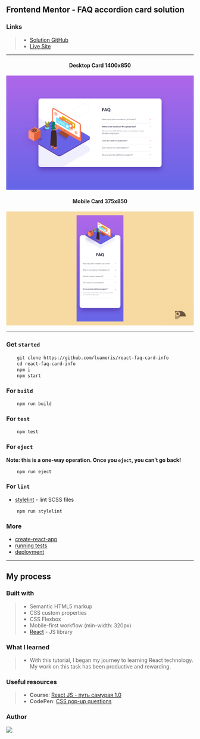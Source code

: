 ## Frontend Mentor - FAQ accordion card solution


### Links

> + [Solution GitHub][solution-repository]
> + [Live Site][deploy]

---


<h4 align="center">Desktop Card 1400x850</h4>
<p align="center">
	<img src="https://raw.githubusercontent.com/luamoris/react-faq-card-info/master/design/desktop.png" alt="Desktop Screenshot."/>
</p>

<h4 align="center">Mobile Card 375x850</h4>
<p align="center">
	<img src="https://raw.githubusercontent.com/luamoris/react-faq-card-info/master/design/mobile2.png" alt="Mobile Screenshot."/>
</p>

---


### Get `started`

```console
	git clone https://github.com/luamoris/react-faq-card-info
	cd react-faq-card-info
	npm i
	npm start
```

### For `build`

```console
	npm run build
```

### For `test`

```console
	npm test
```

### For `eject`

**Note: this is a one-way operation. Once you `eject`, you can’t go back!**

```console
	npm run eject
```

### For `lint`

- [stylelint][stylelint] - lint SCSS files

```console
	npm run stylelint
```

### More

+ [create-react-app][create-react-app]
+ [running tests][running tests]
+ [deployment][deployment]


---


## My process

### Built with

> - Semantic HTML5 markup
> - CSS custom properties
> - CSS Flexbox
> - Mobile-first workflow (min-width: 320px)
> - [React][react] - JS library

### What I learned

>  + With this tutorial, I began my journey to learning React technology.
> My work on this task has been productive and rewarding.

### Useful resources

> + __Course__: [React JS - путь самурая 1.0][course-1]
> + __CodePen__: [CSS pop-up questions][codepen-1]

### Author

<p align="left">
	<a href="https://github.com/luamoris">
		<img width="50" src="https://avatars.githubusercontent.com/u/70754306?s=460&u=922c28870849f7c9528034f0512e69fb77339c84&v=4 alt="Iosif Luamoris"/>
	</a>
</p>



[stylelint]: https://stylelint.io/
[react]: https://reactjs.org/

[create-react-app]: https://github.com/facebook/create-react-app
[running tests]: https://facebook.github.io/create-react-app/docs/running-tests
[deployment]: https://facebook.github.io/create-react-app/docs/deployment

[solution-repository]: https://github.com/luamoris/react-faq-card-info
[deploy]: https://luamoris.github.io/react-faq-card-info/

[course-1]: https://www.youtube.com/playlist?list=PLcvhF2Wqh7DNVy1OCUpG3i5lyxyBWhGZ8
[codepen-1]: https://codepen.io/luamoris/pen/Yzpbbdg